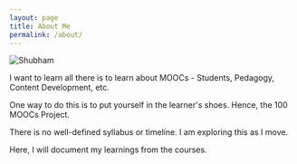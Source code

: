 ```yaml
---
layout: page
title: About Me
permalink: /about/
---
```


![]({{site.baseurl}}/images/about_me.png "Shubham")


I want to learn all there is to learn about MOOCs - Students, Pedagogy, Content Development, etc.

One way to do this is to put yourself in the learner's shoes. Hence, the 100 MOOCs Project.

There is no well-defined syllabus or timeline. I am exploring this as I move.

Here, I will document my learnings from the courses.